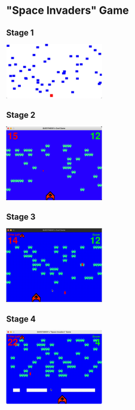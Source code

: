 # "Space Invaders" Game

## Stage 1

<img src="screenshots/stage_1.gif" alt="stage 1" style="zoom:25%;" />

## Stage 2

<img src="screenshots/stage_2.gif" alt="stage 2" style="zoom:25%;" />

## Stage 3

<img src="screenshots/stage_3.gif" alt="stage 3" style="zoom:25%;" />

## Stage 4

<img src="screenshots/stage_4.gif" alt="stage 4" style="zoom:25%;" />